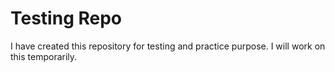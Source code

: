 # Testing Repo

I have created this repository for testing and practice purpose. I will work on this temporarily.
